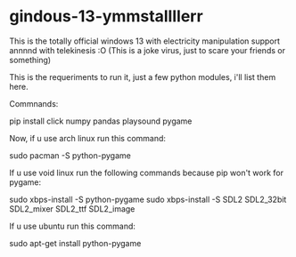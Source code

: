# gindous-13-ymmstallllerr
This is the totally official windows 13 with electricity manipulation support annnnd with telekinesis :O (This is a joke virus, just to scare your friends or something)

This is the requeriments to run it, just a few python modules, i'll list them here.

Commnands:

pip install click numpy pandas playsound pygame

Now, if u use arch linux run this command:

sudo pacman -S python-pygame

If u use void linux run the following commands because pip won't work for pygame:

sudo xbps-install -S python-pygame
sudo xbps-install -S SDL2 SDL2_32bit SDL2_mixer SDL2_ttf SDL2_image

If u use ubuntu run this command:

sudo apt-get install python-pygame
